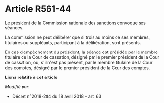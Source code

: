 # Article R561-44

Le président de la Commission nationale des sanctions convoque ses séances.

La commission ne peut délibérer que si trois au moins de ses membres, titulaires ou suppléants, participant à la
délibération, sont présents.

En cas d'empêchement du président, la séance est présidée par le membre titulaire de la Cour de cassation, désigné par le
premier président de la Cour de cassation, ou, s'il n'est pas présent, par le membre titulaire de la Cour des comptes,
désigné par le premier président de la Cour des comptes.

**Liens relatifs à cet article**

_Modifié par_:

  - Décret n°2018-284 du 18 avril 2018 - art. 63
